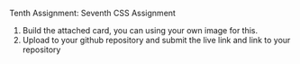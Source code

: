 Tenth Assignment: Seventh CSS Assignment

1. Build the attached card, you can using your own image for this.
2. Upload to your github repository and submit the live link and link to your repository
